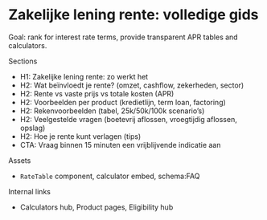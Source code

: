 # Zakelijke lening rente: volledige gids

Goal: rank for interest rate terms, provide transparent APR tables and calculators.

Sections
- H1: Zakelijke lening rente: zo werkt het
- H2: Wat beïnvloedt je rente? (omzet, cashflow, zekerheden, sector)
- H2: Rente vs vaste prijs vs totale kosten (APR)
- H2: Voorbeelden per product (kredietlijn, term loan, factoring)
- H2: Rekenvoorbeelden (tabel, 25k/50k/100k scenario’s)
- H2: Veelgestelde vragen (boetevrij aflossen, vroegtijdig aflossen, opslag)
- H2: Hoe je rente kunt verlagen (tips)
- CTA: Vraag binnen 15 minuten een vrijblijvende indicatie aan

Assets
- `RateTable` component, calculator embed, schema:FAQ

Internal links
- Calculators hub, Product pages, Eligibility hub


